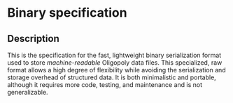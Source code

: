 # Binary specification
## Description
This is the specification for the fast, lightweight binary serialization format used to store _machine-readable_ Oligopoly data files. This specialized, raw format allows a high degree of flexibility while avoiding the serialization and storage overhead of structured data. It is both minimalistic and portable, although it requires more code, testing, and maintenance and is not generalizable.

